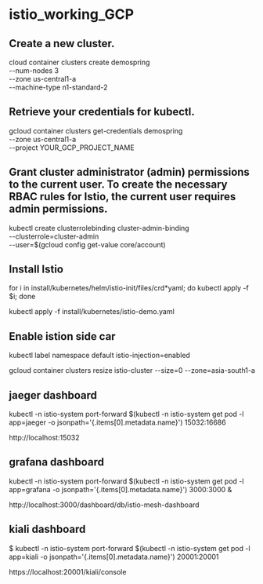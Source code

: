 # istio_working_GCP


## Create a new cluster.

cloud container clusters create demospring \
      --num-nodes 3 \
      --zone us-central1-a \
      --machine-type n1-standard-2 

## Retrieve your credentials for kubectl.


gcloud container clusters get-credentials demospring	 \
    --zone us-central1-a \
    --project YOUR_GCP_PROJECT_NAME


## Grant cluster administrator (admin) permissions to the current user. To create the necessary RBAC rules for Istio, the current user requires admin permissions.


kubectl create clusterrolebinding cluster-admin-binding \
    --clusterrole=cluster-admin \
    --user=$(gcloud config get-value core/account)

## Install Istio

for i in install/kubernetes/helm/istio-init/files/crd*yaml; do kubectl apply -f $i; done

kubectl apply -f install/kubernetes/istio-demo.yaml


## Enable istion side car 

kubectl label namespace default istio-injection=enabled

gcloud container clusters resize istio-cluster --size=0 --zone=asia-south1-a



## jaeger dashboard

kubectl -n istio-system port-forward $(kubectl -n istio-system get pod -l app=jaeger -o jsonpath='{.items[0].metadata.name}') 15032:16686

http://localhost:15032


## grafana dashboard

kubectl -n istio-system port-forward $(kubectl -n istio-system get pod -l app=grafana -o jsonpath='{.items[0].metadata.name}') 3000:3000 &

http://localhost:3000/dashboard/db/istio-mesh-dashboard


## kiali dashboard

$ kubectl -n istio-system port-forward $(kubectl -n istio-system get pod -l app=kiali -o jsonpath='{.items[0].metadata.name}') 20001:20001

https://localhost:20001/kiali/console 


